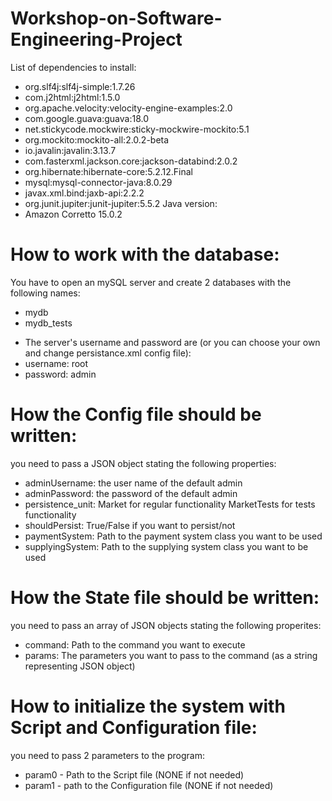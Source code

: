 # Workshop-on-Software-Engineering-Project
List of dependencies to install:
- org.slf4j:slf4j-simple:1.7.26
- com.j2html:j2html:1.5.0
- org.apache.velocity:velocity-engine-examples:2.0
- com.google.guava:guava:18.0
- net.stickycode.mockwire:sticky-mockwire-mockito:5.1
- org.mockito:mockito-all:2.0.2-beta
- io.javalin:javalin:3.13.7
- com.fasterxml.jackson.core:jackson-databind:2.0.2
- org.hibernate:hibernate-core:5.2.12.Final
- mysql:mysql-connector-java:8.0.29
- javax.xml.bind:jaxb-api:2.2.2
- org.junit.jupiter:junit-jupiter:5.5.2
Java version:
- Amazon Corretto 15.0.2
# How to work with the database:
You have to open an mySQL server and create 2 databases with the following names:
- mydb
- mydb_tests
* The server's username and password are (or you can choose your own and change persistance.xml config file):
* username: root
* password: admin

# How the Config file should be written:
you need to pass a JSON object stating the following properties:
- adminUsername: the user name of the default admin
- adminPassword: the password of the default admin
- persistence_unit: Market for regular functionality
                   MarketTests for tests functionality
- shouldPersist: True/False if you want to persist/not
- paymentSystem: Path to the payment system class you want to be used
- supplyingSystem: Path to the supplying system class you want to be used

# How the State file should be written:
you need to pass an array of JSON objects stating the following properites:
- command: Path to the command you want to execute
- params: The parameters you want to pass to the command (as a string representing JSON object)

# How to initialize the system with Script and Configuration file:
you need to pass 2 parameters to the program:
- param0 - Path to the Script file (NONE if not needed)
- param1 - path to the Configuration file (NONE if not needed)
